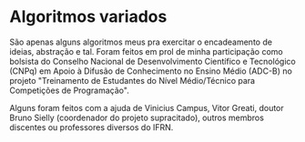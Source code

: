 # Algoritmos variados

São apenas alguns algoritmos meus pra exercitar o encadeamento de ideias, abstração e tal. Foram feitos em prol de minha participação como bolsista do Conselho Nacional de Desenvolvimento Científico e Tecnológico (CNPq) em Apoio à Difusão de Conhecimento no Ensino Médio (ADC-B) no projeto "Treinamento de Estudantes do Nível Médio/Técnico para Competições de Programação".

Alguns foram feitos com a ajuda de Vinicius Campus, Vitor Greati, doutor Bruno Sielly (coordenador do projeto supracitado), outros membros discentes ou professores diversos do IFRN.
